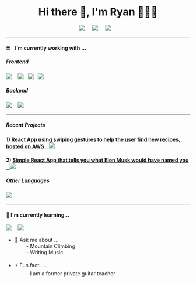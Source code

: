 <h1 align='center'> Hi there 👋, I'm Ryan 👨🏻‍💻 </h1>

<p align='center'>

  
<p align='center'>
  <!-- Ghost Logo -->
  <a href="https://mountconcepts.com"><img src="https://img.shields.io/badge/Personal-%23738A94.svg?&style=for-the-badge&logo=ghost&logoColor=white"/></a>&nbsp;&nbsp;&nbsp;&nbsp;
  <!-- LinkedIn -->
  <a href="https://www.linkedin.com/in/mountryan/"><img src="https://img.shields.io/badge/linkedin-%230077B5.svg?&style=for-the-badge&logo=linkedin&logoColor=white" /></a>&nbsp;&nbsp;&nbsp;&nbsp;
<!-- Email -->
  <a href="mailto:rmount96@outlook.com?subject=Hello%20Ryan!"><img src="https://img.shields.io/badge/email-%23D14836.svg?&style=for-the-badge&logo=hey&logoColor=white" /></a>&nbsp;&nbsp;&nbsp;&nbsp;

</p>

<hr>


<h4> 🤓  &nbsp;&nbsp;&nbsp;I’m currently working with ...</h4>

<h5> Frontend</h5>
<p >
  <!-- React -->
  <img src="https://img.shields.io/badge/react%20-%2361DAFB.svg?&style=for-the-badge&logo=react&logoColor=white" />&nbsp;&nbsp;&nbsp;
  <!-- HTML 5 -->
  <img src="https://img.shields.io/badge/html5%20-%23e34f26.svg?&style=for-the-badge&logo=html5&logoColor=white" />&nbsp;&nbsp;
  <!-- CSS -->
  <img src="https://img.shields.io/badge/css3%20-%231572B6.svg?&style=for-the-badge&logo=css3&logoColor=white" />&nbsp;&nbsp;
  <!-- JavaScript -->
  <img src="https://img.shields.io/badge/javascript%20-%238B8B8B.svg?&style=for-the-badge&logo=javascript&logoColor=white" />&nbsp;&nbsp;
</p>

<h5> Backend</h5>
<p>
  <!-- Node -->
  <img src="https://img.shields.io/badge/node.js%20-%23339933.svg?&style=for-the-badge&logo=node.js&logoColor=white" />&nbsp;&nbsp;&nbsp;
  <!-- PostgreSQL -->
  <img src="https://img.shields.io/badge/PostgreSQL%20-%23336791.svg?&style=for-the-badge&logo=postgresql&logoColor=white" />&nbsp;&nbsp;&nbsp;
</p>

<hr>


<h5>Recent Projects</h5>
<p>
  <h4>
  1) 
  <!-- React Swiping App -->
  <a href="http://swipemymeal.com">React App using swiping gestures to help the user find new recipes, hosted on AWS &nbsp;&nbsp;&nbsp;<img src="https://img.shields.io/badge/react%20-%2361DAFB.svg?&style=for-the-badge&logo=react&logoColor=white" /></a>&nbsp;&nbsp;&nbsp;&nbsp;&nbsp;&nbsp;
  </h4>
  <h4>
  2) 
  <!-- First React Project -->
  <a href="https://github.com/rmount96/muskalator">Simple React App that tells you what Elon Musk would have named you &nbsp;&nbsp;&nbsp;<img src="https://img.shields.io/badge/react%20-%2361DAFB.svg?&style=for-the-badge&logo=react&logoColor=white" /></a>&nbsp;&nbsp;&nbsp;&nbsp;&nbsp;&nbsp;
  </h4>
</p>

<h5>Other Languages</h5>
<p >
  <!-- Python -->
  <img src="https://img.shields.io/badge/python%20-%233776AB.svg?&style=for-the-badge&logo=python&logoColor=white" />&nbsp;&nbsp;&nbsp;
</p>
<hr>

<h4>🌱 I'm currently learning...</h4>
<p >
  <!-- Wordpress -->
  <img src="https://img.shields.io/badge/wordpress%20-%23000000.svg?&style=for-the-badge&logo=wordpress&logoColor=blue" />&nbsp;&nbsp;&nbsp;
  <!-- MongoDB -->
  <img src="https://img.shields.io/badge/mongodb%20-%2347A248.svg?&style=for-the-badge&logo=mongodb&logoColor=white" />&nbsp;&nbsp;&nbsp;
</p>

- 💬 Ask me about ...
  <br>
&nbsp;&nbsp;&nbsp;&nbsp;&nbsp;&nbsp;&nbsp;&nbsp;- Mountain Climbing
  <br>
&nbsp;&nbsp;&nbsp;&nbsp;&nbsp;&nbsp;&nbsp;&nbsp;- Writing Music
  <br><br>
- ⚡ Fun fact: ...
  <br>
&nbsp;&nbsp;&nbsp;&nbsp;&nbsp;&nbsp;&nbsp;&nbsp;- I am a former private guitar teacher
</p>
